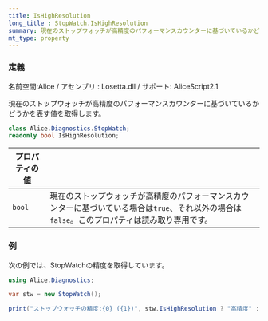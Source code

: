 ```yaml
---
title: IsHighResolution
long_title : StopWatch.IsHighResolution
summary: 現在のストップウォッチが高精度のパフォーマンスカウンターに基づいているかどうかを表す値を取得します。
mt_type: property
---
```

### 定義
名前空間:Alice / アセンブリ : Losetta.dll / サポート: AliceScript2.1

現在のストップウォッチが高精度のパフォーマンスカウンターに基づいているかどうかを表す値を取得します。

```cs title="AliceScript"
class Alice.Diagnostics.StopWatch;
readonly bool IsHighResolution;
```

|プロパティの値| |
|-|-|
|`bool`| 現在のストップウォッチが高精度のパフォーマンスカウンターに基づいている場合は`true`、それ以外の場合は`false`。このプロパティは読み取り専用です。|

### 例
次の例では、StopWatchの精度を取得しています。

```cs title="AliceScript"
using Alice.Diagnostics;

var stw = new StopWatch();

print("ストップウォッチの精度:{0} ({1})", stw.IsHighResolution ? "高精度" : "標準精度",stw.Frequency);
```